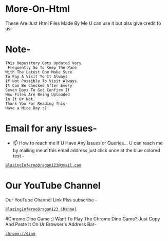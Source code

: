 # More-On-Html
These Are Just Html Files Made By Me U can use it but plss give credit to us-

# Note-
```
This Repository Gets Updated Very
 Frequently So To Keep The Pace 
With The Latest One Make Sure 
To Pay A Visit To It Always
If Not Possible To Visit Always. 
It Can Be Checked After Every 
Seven Days To Get Confirm If 
New Files Are Being Uploaded 
In It Or Not. 
Thank You For Reading This-
Have a Nice Day :)
```

# Email for any Issues-
- 📫 How to reach me If U Have Any Issues or Queries... U can reach me by mailing me at this email address just click once at the blue colored text - <a href="mailto:bibhabbarua@gmail.com">
```
BlazingInfernoDragon123@gmail.com
```
</a>

# Our YouTube Channel 
Our YouTube Channel Link Plss subscribe -
<a href="https://youtube.com/channel/UC94rjmYz21IBREgkLaQ7NVA">
```
BlazingInfernoDragon123 Channel
```
</a>

#Chrome Dino Game :)
Want To Play The Chrome Dino Game? Just Copy And Paste It On Ur Browser's Address Bar-
<a href="chrome://dino">
```
chrome://dino
```
</a>
